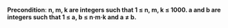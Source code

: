 **Precondition**: **n, m, k are integers such that 1 ≤ n, m, k ≤ 1000. a and b are integers such that 1 ≤ a, b ≤ n·m·k and a ≠ b.**